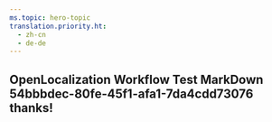 ```yaml
---
ms.topic: hero-topic
translation.priority.ht: 
  - zh-cn
  - de-de
---
```

## OpenLocalization Workflow Test MarkDown 54bbbdec-80fe-45f1-afa1-7da4cdd73076 thanks!
